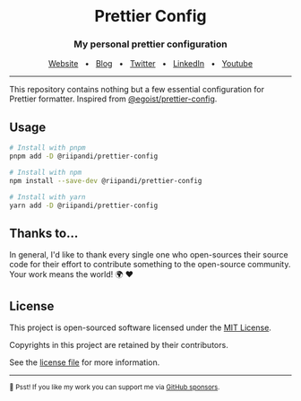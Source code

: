 <br/>
<div align="center">
  <h1>Prettier Config</h1>
  <h3 align="center">My personal prettier configuration</h3>
  <a href="https://ripandis.com">Website</a>
  <span>&nbsp;&nbsp;•&nbsp;&nbsp;</span>
  <a href="https://jurnalog.com">Blog</a>
  <span>&nbsp;&nbsp;•&nbsp;&nbsp;</span>
  <a href="https://twitter.com/riipandi">Twitter</a>
  <span>&nbsp;&nbsp;•&nbsp;&nbsp;</span>
  <a href="https://www.linkedin.com/in/aris-ripandi">LinkedIn</a>
  <span>&nbsp;&nbsp;•&nbsp;&nbsp;</span>
  <a href="https://www.youtube.com/@riipandi">Youtube</a>
</div>

---

This repository contains nothing but a few essential configuration for Prettier formatter.
Inspired from [@egoist/prettier-config](https://github.com/egoist/prettier-config).

## Usage

```sh
# Install with pnpm
pnpm add -D @riipandi/prettier-config

# Install with npm
npm install --save-dev @riipandi/prettier-config

# Install with yarn
yarn add -D @riipandi/prettier-config
```

## Thanks to...

In general, I'd like to thank every single one who open-sources their source code for their effort to contribute
something to the open-source community. Your work means the world! 🌍 ❤️

## License

This project is open-sourced software licensed under the [MIT License][choosealicense].

Copyrights in this project are retained by their contributors.

See the [license file](./LICENSE) for more information.

[choosealicense]: https://choosealicense.com/licenses/mit/

---

<sub>🤫 Psst! If you like my work you can support me via [GitHub sponsors](https://github.com/sponsors/riipandi).
